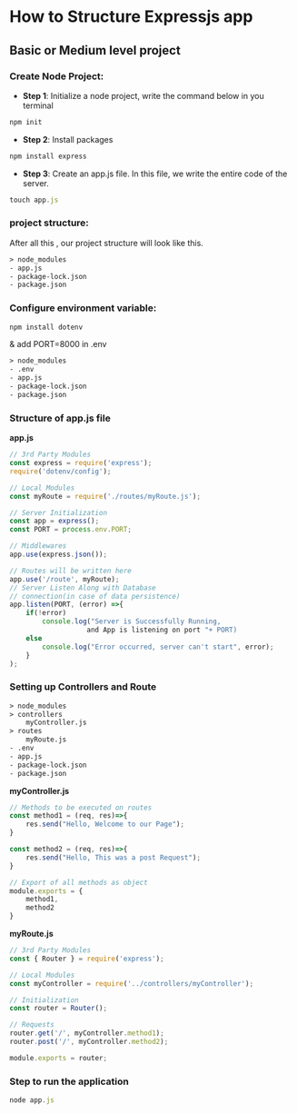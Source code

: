 # How to Structure Expressjs app

## Basic or Medium level project

### Create Node Project:

- **Step 1**: Initialize a node project, write the command below in you terminal

```js
npm init
```

- **Step 2**: Install packages

```js
npm install express
```

- **Step 3**: Create an app.js file. In this file, we write the entire code of the server.

```js
touch app.js
```

### project structure:

After all this , our project structure will look like this.

```txt
> node_modules
- app.js
- package-lock.json
- package.json
```

### Configure environment variable:

```js
npm install dotenv
```

& add PORT=8000 in .env

```txt
> node_modules
- .env
- app.js
- package-lock.json
- package.json
```

### Structure of app.js file

**app.js**

```app.js
// 3rd Party Modules
const express = require('express');
require('dotenv/config');

// Local Modules
const myRoute = require('./routes/myRoute.js');

// Server Initialization
const app = express();
const PORT = process.env.PORT;

// Middlewares
app.use(express.json());

// Routes will be written here
app.use('/route', myRoute);
// Server Listen Along with Database
// connection(in case of data persistence)
app.listen(PORT, (error) =>{
    if(!error)
        console.log("Server is Successfully Running,
                   and App is listening on port "+ PORT)
    else
        console.log("Error occurred, server can't start", error);
    }
);
```

### Setting up Controllers and Route

```txt
> node_modules
> controllers
    myController.js
> routes
    myRoute.js
- .env
- app.js
- package-lock.json
- package.json
```

**myController.js**

```myController.js
// Methods to be executed on routes
const method1 = (req, res)=>{
    res.send("Hello, Welcome to our Page");
}

const method2 = (req, res)=>{
    res.send("Hello, This was a post Request");
}

// Export of all methods as object
module.exports = {
    method1,
    method2
}
```

**myRoute.js**

```myRoute.js
// 3rd Party Modules
const { Router } = require('express');

// Local Modules
const myController = require('../controllers/myController');

// Initialization
const router = Router();

// Requests
router.get('/', myController.method1);
router.post('/', myController.method2);

module.exports = router;
```

### Step to run the application

```js
node app.js
```
